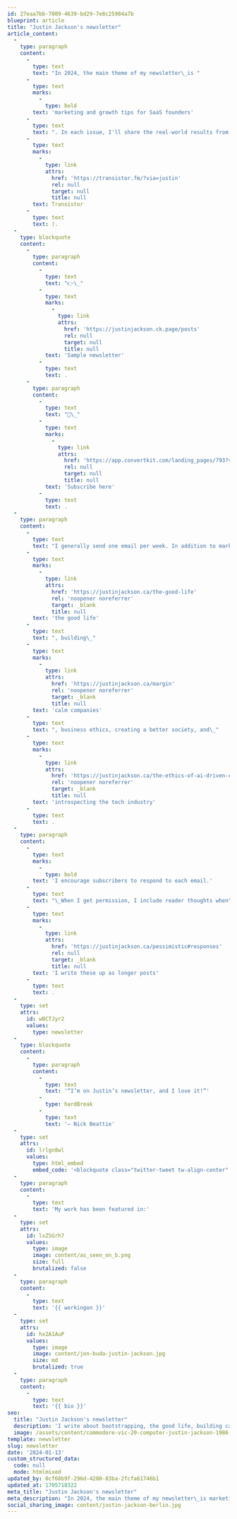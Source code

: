 ```yaml
---
id: 27eaa7bb-7009-4639-bd29-7e8c25984a7b
blueprint: article
title: "Justin Jackson's newsletter"
article_content:
  -
    type: paragraph
    content:
      -
        type: text
        text: "In 2024, the main theme of my newsletter\_is "
      -
        type: text
        marks:
          -
            type: bold
        text: 'marketing and growth tips for SaaS founders'
      -
        type: text
        text: ". In each issue, I'll share the real-world results from experiments I'm running at my company ("
      -
        type: text
        marks:
          -
            type: link
            attrs:
              href: 'https://transistor.fm/?via=justin'
              rel: null
              target: null
              title: null
        text: Transistor
      -
        type: text
        text: ).
  -
    type: blockquote
    content:
      -
        type: paragraph
        content:
          -
            type: text
            text: "👉\_"
          -
            type: text
            marks:
              -
                type: link
                attrs:
                  href: 'https://justinjackson.ck.page/posts'
                  rel: null
                  target: null
                  title: null
            text: 'Sample newsletter'
          -
            type: text
            text: .
      -
        type: paragraph
        content:
          -
            type: text
            text: "📧\_"
          -
            type: text
            marks:
              -
                type: link
                attrs:
                  href: 'https://app.convertkit.com/landing_pages/793?v=7'
                  rel: null
                  target: null
                  title: null
            text: 'Subscribe here'
          -
            type: text
            text: .
  -
    type: paragraph
    content:
      -
        type: text
        text: "I generally send one email per week. In addition to marketing topics, I write about bootstrapping,\_"
      -
        type: text
        marks:
          -
            type: link
            attrs:
              href: 'https://justinjackson.ca/the-good-life'
              rel: 'noopener noreferrer'
              target: _blank
              title: null
        text: 'the good life'
      -
        type: text
        text: ", building\_"
      -
        type: text
        marks:
          -
            type: link
            attrs:
              href: 'https://justinjackson.ca/margin'
              rel: 'noopener noreferrer'
              target: _blank
              title: null
        text: 'calm companies'
      -
        type: text
        text: ", business ethics, creating a better society, and\_"
      -
        type: text
        marks:
          -
            type: link
            attrs:
              href: 'https://justinjackson.ca/the-ethics-of-ai-driven-content'
              rel: 'noopener noreferrer'
              target: _blank
              title: null
        text: 'introspecting the tech industry'
      -
        type: text
        text: .​
  -
    type: paragraph
    content:
      -
        type: text
        marks:
          -
            type: bold
        text: 'I encourage subscribers to respond to each email.'
      -
        type: text
        text: "\_When I get permission, I include reader thoughts when\_"
      -
        type: text
        marks:
          -
            type: link
            attrs:
              href: 'https://justinjackson.ca/pessimistic#responses'
              rel: null
              target: _blank
              title: null
        text: 'I write these up as longer posts'
      -
        type: text
        text: .
  -
    type: set
    attrs:
      id: wBCTJyr2
      values:
        type: newsletter
  -
    type: blockquote
    content:
      -
        type: paragraph
        content:
          -
            type: text
            text: '“I’m on Justin’s newsletter, and I love it!”'
          -
            type: hardBreak
          -
            type: text
            text: '– Nick Beattie'
  -
    type: set
    attrs:
      id: lrlgn8wl
      values:
        type: html_embed
        embed_code: '<blockquote class="twitter-tweet tw-align-center" data-conversation="none"><p lang="en" dir="ltr">this is the only kind of newsletter i love to read<br><br>hyped for this</p>&mdash; Rox (@RoxCodes) <a href="https://twitter.com/RoxCodes/status/1746320180224073880?ref_src=twsrc%5Etfw">January 13, 2024</a></blockquote> <script async src="https://platform.twitter.com/widgets.js" charset="utf-8"></script>'
  -
    type: paragraph
    content:
      -
        type: text
        text: 'My work has been featured in:'
  -
    type: set
    attrs:
      id: lxZSGrh7
      values:
        type: image
        image: content/as_seen_on_b.png
        size: full
        brutalized: false
  -
    type: paragraph
    content:
      -
        type: text
        text: '{{ workingon }}'
  -
    type: set
    attrs:
      id: hx2A1AuP
      values:
        type: image
        image: content/jon-buda-justin-jackson.jpg
        size: md
        brutalized: true
  -
    type: paragraph
    content:
      -
        type: text
        text: '{{ bio }}'
seo:
  title: "Justin Jackson's newsletter"
  description: 'I write about bootstrapping, the good life, building calm companies, business ethics, creating a better society, and introspecting the tech industry.​'
  image: /assets/content/commodore-vic-20-computer-justin-jackson-1986-basic-1024x838.jpg
template: newsletter
slug: newsletter
date: '2024-01-13'
custom_structured_data:
  code: null
  mode: htmlmixed
updated_by: 0cf68b9f-296d-4280-83ba-2fcfa61746b1
updated_at: 1705718322
meta_title: "Justin Jackson's newsletter"
meta_description: "In 2024, the main theme of my newsletter\_is marketing and growth tips for SaaS founders. Get real-world results from experiments I'm running at my company (Transistor)."
social_sharing_image: content/justin-jackson-berlin.jpg
---
```

